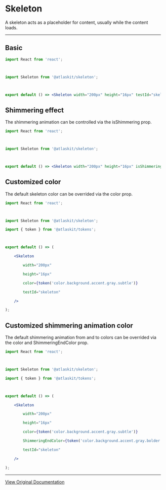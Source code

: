 # Skeleton

A skeleton acts as a placeholder for content, usually while the content loads.

---

## Basic

```jsx
import React from 'react';



import Skeleton from '@atlaskit/skeleton';



export default () => <Skeleton width="200px" height="16px" testId="skeleton" />;
```

## Shimmering effect

The shimmering animation can be controlled via the isShimmering prop. 

```jsx
import React from 'react';



import Skeleton from '@atlaskit/skeleton';



export default () => <Skeleton width="200px" height="16px" isShimmering testId="skeleton" />;
```

## Customized color

The default skeleton color can be overrided via the color prop. 

```jsx
import React from 'react';



import Skeleton from '@atlaskit/skeleton';

import { token } from '@atlaskit/tokens';



export default () => (

	<Skeleton

		width="200px"

		height="16px"

		color={token('color.background.accent.gray.subtle')}

		testId="skeleton"

	/>

);
```

## Customized shimmering animation color

The default shimmering animation from and to colors can be overrided via the color and ShimmeringEndColor prop. 

```jsx
import React from 'react';



import Skeleton from '@atlaskit/skeleton';

import { token } from '@atlaskit/tokens';



export default () => (

	<Skeleton

		width="200px"

		height="16px"

		color={token('color.background.accent.gray.subtle')}

		ShimmeringEndColor={token('color.background.accent.gray.bolder')}

		testId="skeleton"

	/>

);
```

---

[View Original Documentation](https://atlassian.design/components/skeleton/examples)
